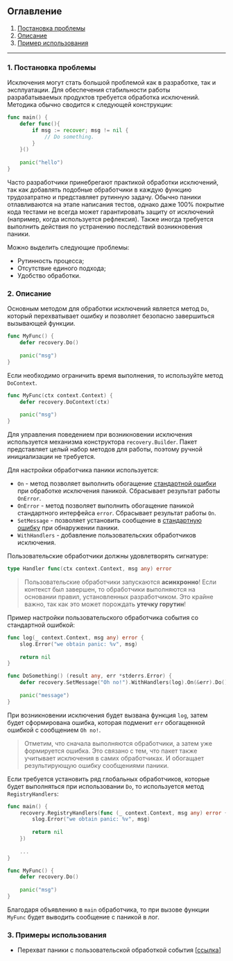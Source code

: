 ## Оглавление
1. [Постановка проблемы](#problem)
2. [Описание](#desc)
3. [Пример использования](#example)

---

<a name="problem"></a>
### 1. Постановка проблемы

Исключения могут стать большой проблемой как в разработке, так и эксплуатации. Для обеспечения
стабильности работы разрабатываемых продуктов требуется обработка исключений. Методика обычно сводится
к следующей конструкции:
```go
func main() {
    defer func(){
        if msg := recover; msg != nil {
            // Do something.
        }   	
    }()
	
    panic("hello")
}
```

Часто разработчики принебрегают практикой обработки исключений, так как добавлять подобные обработчики 
в каждую функцию трудозатратно и представляет рутинную задачу. Обычно паники отлавливаются
на этапе написания тестов, однако даже 100% покрытие кода тестами не всегда может гарантировать 
защиту от исключений (например, когда используется рефлексия). Также иногда требуется выполнить
действия по устранению последствий возникновения паники.

Можно выделить следующие проблемы:
* Рутинность процесса;
* Отсутствие единого подхода;
* Удобство обработки.

<a name="desc"></a>
### 2. Описание

Основным методом для обработки исключений является метод `Do`, который перехватывает ошибку и 
позволяет безопасно завершиться вызывающей функции. 
```go
func MyFunc() {
    defer recovery.Do()
    
    panic("msg")	
}
```

Если необходимо ограничить время выполнения, то используйте метод `DoContext`.

```go
func MyFunc(ctx context.Context) {
    defer recovery.DoContext(ctx)
    
    panic("msg")	
}
```

Для управления поведением при возникновении исключения используется механизма конструктора `recovery.Builder`. 
Пакет представляет целый набор методов для работы, поэтому ручной инициализации не требуется. 

Для настройки обработчика паники используется:
* `On` - метод позволяет выполнить обогащение [стандартной ошибки](./../../../stderrs/README.md) 
при обработке исключения паникой. Сбрасывает результат работы `OnError`.
* `OnError` - метод позволяет выполнить обогащение паникой стандартного интерфейса `error`.
Сбрасывает результат работы `On`.
* `SetMessage` - позволяет установить сообщение в [стандартную ошибку](./../../../stderrs/README.md) 
при обнаружении паники.
* `WithHandlers` - добавление пользовательских обработчиков исключения. 

Пользовательские обработчики должны удовлетворять сигнатуре:
```go
type Handler func(ctx context.Context, msg any) error
```

> Пользовательские обработчики запускаются **асинхронно**! 
> Если контекст был завершен, то обработчики выполняются на основании правил, 
> установленных разработчиком. Это крайне важно, так как это может порождать **утечку горутин**!



Пример настройки пользовательского обработчика события со стандартной ошибкой:
```go
func log(_ context.Context, msg any) error {
	slog.Error("we obtain panic: %v", msg)
	
	return nil
}

func DoSomething() (result any, err *stderrs.Error) {
	defer recovery.SetMessage("Oh no!").WithHandlers(log).On(&err).Do()
	
	panic("message")
}
```

При возникновении исключения будет вызвана функция `log`, затем будет сформирована ошибка, которая
подменит `err` обогащенной ошибкой с сообщением `Oh no!`.

> Отметим, что сначала выполняются обработчики, а затем уже формируется ошибка.
> Это связано с тем, что пакет также учитывает исключения в самих обработчиках. 
> И обогащает результирующую ошибку сообщениями паники.

Если требуется установить ряд глобальных обработчиков, которые будет выполняться при использовании `Do`,
то используется метод `RegistryHandlers`:

```go
func main() {	
    recovery.RegistryHandlers(func (_ context.Context, msg any) error {
        slog.Error("we obtain panic: %v", msg)
        
        return nil
    })
	
    ...
}

func MyFunc() {
    defer recovery.Do()
    
    panic("msg")
}
```
Благодаря объявлению в `main` обработчика, то при вызове функции `MyFunc` будет выводить 
сообщение с паникой в лог. 

<a name="example"></a>
### 3. Примеры использования

* Перехват паники c пользовательской обработкой события [[ссылка](./../../../examples/dontpanic/main.go)]